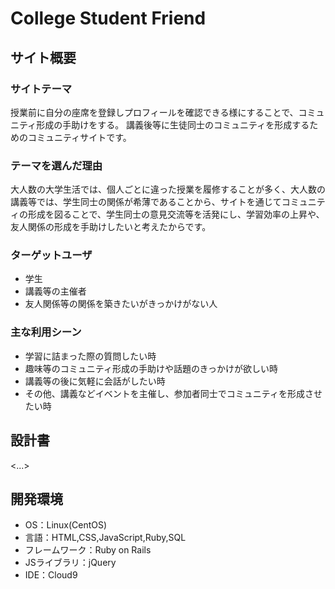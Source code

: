 # College Student Friend

## サイト概要
### サイトテーマ
授業前に自分の座席を登録しプロフィールを確認できる様にすることで、コミュニティ形成の手助けをする。
講義後等に生徒同士のコミュニティを形成するためのコミュニティサイトです。

### テーマを選んだ理由
大人数の大学生活では、個人ごとに違った授業を履修することが多く、大人数の講義等では、学生同士の関係が希薄であることから、サイトを通じてコミュニティの形成を図ることで、学生同士の意見交流等を活発にし、学習効率の上昇や、友人関係の形成を手助けしたいと考えたからです。


### ターゲットユーザ
- 学生
- 講義等の主催者
- 友人関係等の関係を築きたいがきっかけがない人

### 主な利用シーン
- 学習に詰まった際の質問したい時
- 趣味等のコミュニティ形成の手助けや話題のきっかけが欲しい時
- 講義等の後に気軽に会話がしたい時
- その他、講義などイベントを主催し、参加者同士でコミュニティを形成させたい時


## 設計書
<...>

## 開発環境
- OS：Linux(CentOS)
- 言語：HTML,CSS,JavaScript,Ruby,SQL
- フレームワーク：Ruby on Rails
- JSライブラリ：jQuery
- IDE：Cloud9

